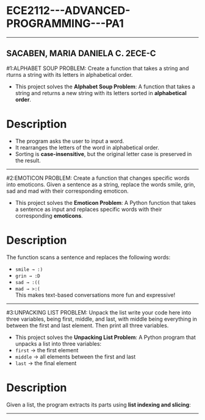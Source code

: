 # ECE2112---ADVANCED-PROGRAMMING---PA1
--------------------------------------
SACABEN, MARIA DANIELA C.
2ECE-C
-------------------------------------
#1:ALPHABET SOUP PROBLEM: Create a function that takes a string and rturns a string with its letters in alphabetical order.
- This project solves the **Alphabet Soup Problem**:  A function that takes a string and returns a new string with its letters sorted in **alphabetical order**.  

# Description  
- The program asks the user to input a word.  
- It rearranges the letters of the word in alphabetical order.  
- Sorting is **case-insensitive**, but the original letter case is preserved in the result. 
-------------------------------------

#2:EMOTICON PROBLEM: Create a function that changes specific words into emoticons. Given a sentence as a string, replace the words smile, grin, sad and mad with their corresponding emoticon.
- This project solves the **Emoticon Problem**: A Python function that takes a sentence as input and replaces specific words with their corresponding **emoticons**.  

# Description 
The function scans a sentence and replaces the following words:  

- `smile → :)`  
- `grin → :D`  
- `sad → :((`  
- `mad → >:(`  
This makes text-based conversations more fun and expressive! 

-----------------------------------------

#3:UNPACKING LIST PROBLEM: Unpack the list write your code here into three variables, being first, middle, and last, with middle being everything in between the first and last element. Then print all three variables.
- This project solves the **Unpacking List Problem**: A Python program that unpacks a list into three variables:  
- `first` → the first element  
- `middle` → all elements between the first and last  
- `last` → the final element

# Description
Given a list, the program extracts its parts using **list indexing and slicing**:  

-----------------------------------------------


